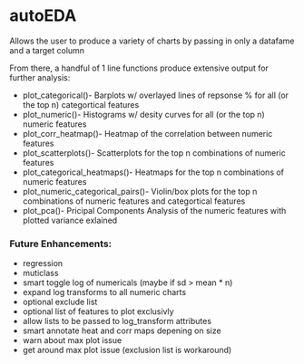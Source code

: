 # autoEDA
Allows the user to produce a variety of charts by passing in only a datafame and a target column

From there, a handful of 1 line functions produce extensive output for further analysis:
*   plot_categorical()- Barplots w/ overlayed lines of repsonse % for all (or the top n) categortical features
*   plot_numeric()- Histograms w/ desity curves for all (or the top n) numeric features
*   plot_corr_heatmap()- Heatmap of the correlation between numeric features 
*   plot_scatterplots()- Scatterplots for the top n combinations of numeric features
*   plot_categorical_heatmaps()- Heatmaps for the top n combinations of numeric features
*   plot_numeric_categorical_pairs()- Violin/box plots for the top n combinations of numeric features and categortical features
*   plot_pca()- Pricipal Components Analysis of the numeric features with plotted variance exlained


### Future Enhancements:
- regression
- muticlass
- smart toggle log of numericals (maybe if sd > mean * n)
- expand log transforms to all numeric charts
- optional exclude list
- optional list of features to plot exclusivly
- allow lists to be passed to log_transform attributes
- smart annotate heat and corr maps depening on size
- warn about max plot issue 
- get around max plot issue (exclusion list is workaround)